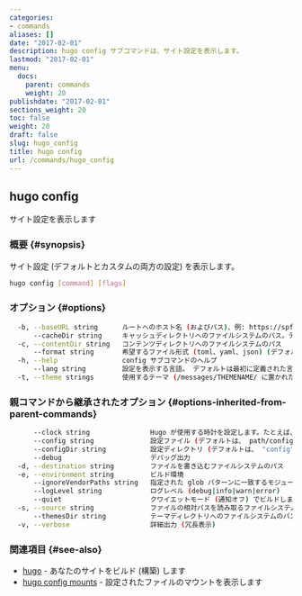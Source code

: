 ```yaml
---
categories:
- commands
aliases: []
date: "2017-02-01"
description: hugo config サブコマンドは、サイト設定を表示します。
lastmod: "2017-02-01"
menu:
  docs:
    parent: commands
    weight: 20
publishdate: "2017-02-01"
sections_weight: 20
toc: false
weight: 20
draft: false
slug: hugo_config
title: hugo config
url: /commands/hugo_config
---
```

## hugo config

サイト設定を表示します

### 概要 {#synopsis}

サイト設定 (デフォルトとカスタムの両方の設定) を表示します。

```bash
hugo config [command] [flags]
```

### オプション {#options}

```bash
  -b, --baseURL string      ルートへのホスト名 (およびパス)、例: https://spf13.com/
      --cacheDir string     キャッシュディレクトリへのファイルシステムのパス。デフォルト: $TMPDIR/hugo_cache_$USER/
  -c, --contentDir string   コンテンツディレクトリへのファイルシステムのパス
      --format string       希望するファイル形式 (toml、yaml、json) (デフォルトは "toml")
  -h, --help                config サブコマンドのヘルプ
      --lang string         設定を表示する言語。 デフォルトは最初に定義された言語です。
  -t, --theme strings       使用するテーマ (/messages/THEMENAME/ に置かれた)
```

### 親コマンドから継承されたオプション {#options-inherited-from-parent-commands}

```bash
      --clock string               Hugo が使用する時計を設定します。たとえば、 --clock 2021-11-06T22:30:00.00+09:00
      --config string              設定ファイル (デフォルトは、 path/config.yaml|json|toml)
      --configDir string           設定ディレクトリ (デフォルトは、 "config")
      --debug                      デバッグ出力
  -d, --destination string         ファイルを書き込むファイルシステムのパス
  -e, --environment string         ビルド環境
      --ignoreVendorPaths string   指定された glob パターンに一致するモジュールパスの _vendor を無視します
      --logLevel string            ログレベル (debug|info|warn|error)
      --quiet                      クワイエットモード (通知オフ) でビルドします
  -s, --source string              ファイルの相対パスを読み取るファイルシステムのパス
      --themesDir string           テーマディレクトリへのファイルシステムのパス
  -v, --verbose                    詳細出力 (冗長表示)
```

### 関連項目 {#see-also}

* [hugo](/commands/hugo/)	 - あなたのサイトをビルド (構築) します
* [hugo config mounts](/commands/hugo_config_mounts/)	 - 設定されたファイルのマウントを表示します

